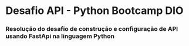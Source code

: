 # Desafio API - Python Bootcamp DIO

### Resolução do desafio de construção e configuração de API usando FastApi na linguagem Python
